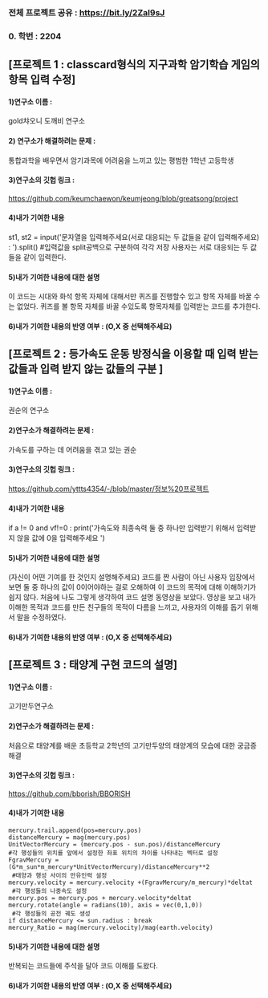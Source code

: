 ### 전체 프로젝트 공유 : https://bit.ly/2ZaI9sJ

  ### 0. 학번 : 2204

## [프로젝트 1 : classcard형식의 지구과학 암기학습 게임의 항목 입력 수정]
#### 1)연구소 이름 : 
gold챠오니 도깨비 연구소
#### 2) 연구소가 해결하려는 문제 :
통합과학을 배우면서 암기과목에 어려움을 느끼고 있는 평범한 1학년 고등학생
#### 3)연구소의 깃헙 링크 : 
https://github.com/keumchaewon/keumjeong/blob/greatsong/project
#### 4)내가 기여한 내용
st1, st2 = input('문자열을 입력해주세요(서로 대응되는 두 값들을 같이 입력해주세요) : ').split() #입력값을 split공백으로 구분하여 각각 저장
사용자는 서로 대응되는 두 값들을 같이 입력한다. 
#### 5)내가 기여한 내용에 대한 설명
이 코드는 시대와 화석 항목 자체에 대해서만 퀴즈를 진행할수 있고 항목 자체를 바꿀 수는 없었다. 
퀴즈를 볼 항목 자체를 바꿀 수있도록 항목자체를 입력받는 코드를 추가한다. 
#### 6)내가 기여한 내용의 반영 여부 : (O,X 중 선택해주세요)

## [프로젝트 2 : 등가속도 운동 방정식을 이용할 때 입력 받는 값들과 입력 받지 않는 값들의 구분  ]
#### 1)연구소 이름 : 
권순의 연구소
#### 2)연구소가 해결하려는 문제 : 
가속도를 구하는 데 어려움을 겪고 있는 권순
#### 3)연구소의 깃헙 링크 :
https://github.com/yttts4354/-/blob/master/정보%20프로젝트
#### 4)내가 기여한 내용
if a != 0 and vf!=0 :
    print('가속도와 최종속력 둘 중 하나만 입력받기 위해서 입력받지 않을 값에 0을 입력해주세요 ')
#### 5)내가 기여한 내용에 대한 설명
(자신이 어떤 기여를 한 것인지 설명해주세요)
코드를 짠 사람이 아닌 사용자 입장에서 보면 둘 중 하나의 값이 0이어야하는 걸로 오해하여 이 코드의 목적에 대해 이해하기가 쉽지 않다. 
처음에 나도 그렇게 생각하여 코드 설명 동영상을 보았다. 영상을 보고 내가 이해한 목적과 코드를 만든 친구들의 목적이 다름을 느끼고,
사용자의 이해를 돕기 위해서 말을 수정하였다. 
#### 6)내가 기여한 내용의 반영 여부 : (O,X 중 선택해주세요)

## [프로젝트 3 : 태양계 구현 코드의 설명]
#### 1)연구소 이름 : 
고기만두연구소 
#### 2)연구소가 해결하려는 문제 : 
처음으로 태양계를 배운 초등학교 2학년의 고기만두양의 태양계의 모습에 대한 궁금증 해결
#### 3)연구소의 깃헙 링크 :
https://github.com/bborish/BBORISH
#### 4)내가 기여한 내용
    mercury.trail.append(pos=mercury.pos) 
    distanceMercury = mag(mercury.pos)
    UnitVectorMercury = (mercury.pos - sun.pos)/distanceMercury  
    #각 행성들의 위치를 앞에서 설정한 좌표 위치의 차이를 나타내는 벡터로 설정
    FgravMercury = (G*m_sun*m_mercury*UnitVectorMercury)/distanceMercury**2 
     #태양과 행성 사이의 만유인력 설정 
    mercury.velocity = mercury.velocity +(FgravMercury/m_mercury)*deltat 
     #각 행성들의 나중속도 설정
    mercury.pos = mercury.pos + mercury.velocity*deltat 
    mercury.rotate(angle = radians(10), axis = vec(0,1,0)) 
     #각 행성들의 공전 궤도 생성 
    if distanceMercury <= sun.radius : break
    mercury_Ratio = mag(mercury.velocity)/mag(earth.velocity)
#### 5)내가 기여한 내용에 대한 설명
반복되는 코드들에 주석을 달아 코드 이해를 도왔다. 
#### 6)내가 기여한 내용의 반영 여부 : (O,X 중 선택해주세요)
